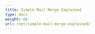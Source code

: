 ```yaml
---
title: Simple Mail Merge Explained
type: docs
weight: 60
url: /net/simple-mail-merge-explained/
---
```



